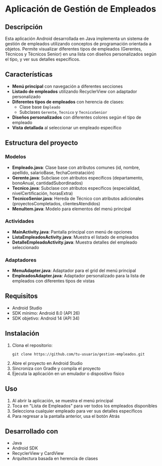 # Aplicación de Gestión de Empleados

## Descripción
Esta aplicación Android desarrollada en Java implementa un sistema de gestión de empleados utilizando conceptos de programación orientada a objetos. Permite visualizar diferentes tipos de empleados (Gerentes, Técnicos y Técnicos Senior) en una lista con diseños personalizados según el tipo, y ver sus detalles específicos.

## Características
- **Menú principal** con navegación a diferentes secciones
- **Listado de empleados** utilizando RecyclerView con adaptador personalizado
- **Diferentes tipos de empleados** con herencia de clases:
  - Clase base `Empleado` 
  - Subclases `Gerente`, `Tecnico` y `TecnicoSenior`
- **Diseños personalizados** con diferentes colores según el tipo de empleado
- **Vista detallada** al seleccionar un empleado específico


## Estructura del proyecto

### Modelos
- **Empleado.java**: Clase base con atributos comunes (id, nombre, apellido, salarioBase, fechaContratación)
- **Gerente.java**: Subclase con atributos específicos (departamento, bonoAnual, cantidadSubordinados)
- **Tecnico.java**: Subclase con atributos específicos (especialidad, nivelCertificación, horasExtra)
- **TecnicoSenior.java**: Hereda de Técnico con atributos adicionales (proyectosCompletados, clientesAtendidos)
- **MenuItem.java**: Modelo para elementos del menú principal

### Actividades
- **MainActivity.java**: Pantalla principal con menú de opciones
- **ListaEmpleadosActivity.java**: Muestra el listado de empleados
- **DetalleEmpleadoActivity.java**: Muestra detalles del empleado seleccionado

### Adaptadores
- **MenuAdapter.java**: Adaptador para el grid del menú principal
- **EmpleadosAdapter.java**: Adaptador personalizado para la lista de empleados con diferentes tipos de vistas

## Requisitos
- Android Studio
- SDK mínimo: Android 8.0 (API 26)
- SDK objetivo: Android 14 (API 34)

## Instalación
1. Clona el repositorio:
   ```
   git clone https://github.com/tu-usuario/gestion-empleados.git
   ```
2. Abre el proyecto en Android Studio
3. Sincroniza con Gradle y compila el proyecto
4. Ejecuta la aplicación en un emulador o dispositivo físico

## Uso
1. Al abrir la aplicación, se muestra el menú principal
2. Toca en "Lista de Empleados" para ver todos los empleados disponibles
3. Selecciona cualquier empleado para ver sus detalles específicos
4. Para regresar a la pantalla anterior, usa el botón Atrás

## Desarrollado con
- Java
- Android SDK
- RecyclerView y CardView
- Arquitectura basada en herencia de clases
